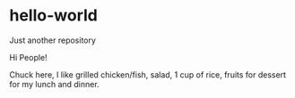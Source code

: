 # hello-world
Just another repository

Hi People!

Chuck here, I like grilled chicken/fish, salad, 1 cup of rice, fruits for dessert for my lunch and dinner.
